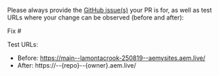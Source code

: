 Please always provide the [GitHub issue(s)](../issues) your PR is for, as well as test URLs where your change can be observed (before and after):

Fix #<gh-issue-id>

Test URLs:
- Before: https://main--lamontacrook-250819--aemysites.aem.live/
- After: https://<branch>--{repo}--{owner}.aem.live/
